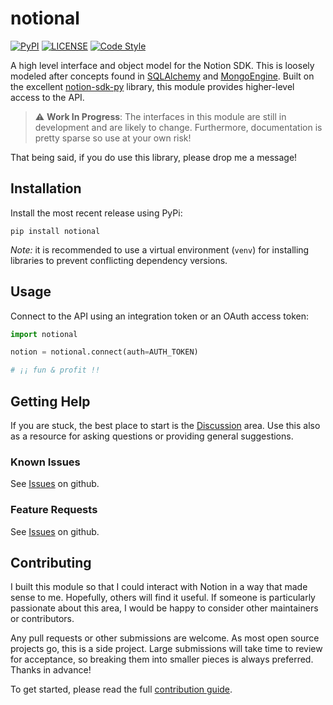 # notional #

[![PyPI](https://img.shields.io/pypi/v/notional.svg)](https://pypi.org/project/notional)
[![LICENSE](https://img.shields.io/github/license/jheddings/notional)](LICENSE)
[![Code Style](https://img.shields.io/badge/code%20style-black-black)](https://github.com/ambv/black)

A high level interface and object model for the Notion SDK.  This is loosely modeled
after concepts found in [SQLAlchemy](http://www.sqlalchemy.org) and
[MongoEngine](http://mongoengine.org).  Built on the excellent
[notion-sdk-py](https://github.com/ramnes/notion-sdk-py) library, this module provides
higher-level access to the API.

> :warning: **Work In Progress**: The interfaces in this module are still in development
and are likely to change.  Furthermore, documentation is pretty sparse so use at your
own risk!

That being said, if you do use this library, please drop me a message!

## Installation ##

Install the most recent release using PyPi:

```shell
pip install notional
```

*Note:* it is recommended to use a virtual environment (`venv`) for installing libraries
to prevent conflicting dependency versions.

## Usage ##

Connect to the API using an integration token or an OAuth access token:

```python
import notional

notion = notional.connect(auth=AUTH_TOKEN)

# ¡¡ fun & profit !!
```

## Getting Help ##

If you are stuck, the best place to start is the
[Discussion](https://github.com/jheddings/notional/discussions) area.  Use this also as
a resource for asking questions or providing general suggestions.

### Known Issues ###

See [Issues](https://github.com/jheddings/notional/issues) on github.

### Feature Requests ###

See [Issues](https://github.com/jheddings/notional/issues) on github.

## Contributing ##

I built this module so that I could interact with Notion in a way that made sense to
me.  Hopefully, others will find it useful.  If someone is particularly passionate about
this area, I would be happy to consider other maintainers or contributors.

Any pull requests or other submissions are welcome.  As most open source projects go, this
is a side project.  Large submissions will take time to review for acceptance, so breaking
them into smaller pieces is always preferred.  Thanks in advance!

To get started, please read the full [contribution guide](.github/CONTRIBUTING.md).
